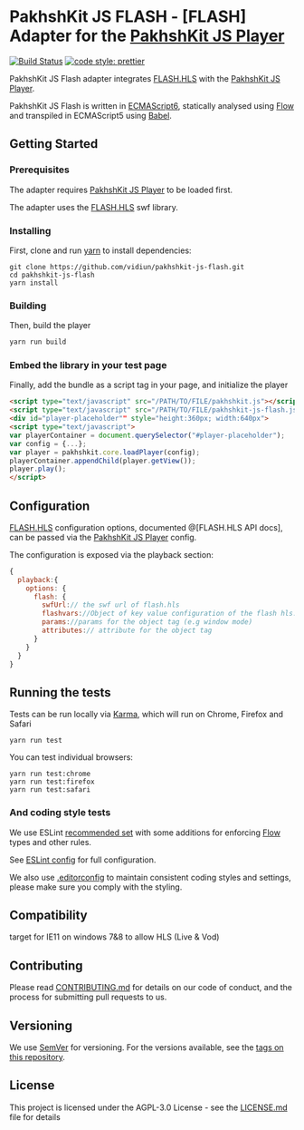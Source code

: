 # PakhshKit JS FLASH - [FLASH] Adapter for the [PakhshKit JS Player]

[![Build Status](https://travis-ci.com/vidiun/pakhshkit-js-flash.svg?branch=master)](https://travis-ci.org/vidiun/pakhshkit-js-flash)
[![code style: prettier](https://img.shields.io/badge/code_style-prettier-ff69b4.svg?style=flat-square)](https://github.com/prettier/prettier)

PakhshKit JS Flash adapter integrates [FLASH.HLS] with the [PakhshKit JS Player].

PakhshKit JS Flash is written in [ECMAScript6], statically analysed using [Flow] and transpiled in ECMAScript5 using [Babel].

[flash.hls]: https://github.com/mangui/flashls
[flash.hls configuration]: https://github.com/mangui/flashls#configuration
[flow]: https://flow.org/
[ecmascript6]: https://github.com/ericdouglas/ES6-Learning#articles--tutorials
[babel]: https://babeljs.io

## Getting Started

### Prerequisites

The adapter requires [PakhshKit JS Player] to be loaded first.

The adapter uses the [FLASH.HLS] swf library.

[pakhshkit js player]: https://github.com/vidiun/pakhshkit-js

### Installing

First, clone and run [yarn] to install dependencies:

[yarn]: https://yarnpkg.com/lang/en/

```
git clone https://github.com/vidiun/pakhshkit-js-flash.git
cd pakhshkit-js-flash
yarn install
```

### Building

Then, build the player

```javascript
yarn run build
```

### Embed the library in your test page

Finally, add the bundle as a script tag in your page, and initialize the player

```html
<script type="text/javascript" src="/PATH/TO/FILE/pakhshkit.js"></script>
<script type="text/javascript" src="/PATH/TO/FILE/pakhshkit-js-flash.js"></script>
<div id="player-placeholder"" style="height:360px; width:640px">
<script type="text/javascript">
var playerContainer = document.querySelector("#player-placeholder");
var config = {...};
var player = pakhshkit.core.loadPlayer(config);
playerContainer.appendChild(player.getView());
player.play();
</script>
```

## Configuration

[FLASH.HLS] configuration options, documented @[FLASH.HLS API docs], can be passed via the [PakhshKit JS Player] config.

The configuration is exposed via the playback section:

```javascript
{
  playback:{
    options: {
      flash: {
        swfUrl:// the swf url of flash.hls
        flashvars://Object of key value configuration of the flash hls.
        params://params for the object tag (e.g window mode)
        attributes:// attribute for the object tag
      }
    }
  }
}
```

## Running the tests

Tests can be run locally via [Karma], which will run on Chrome, Firefox and Safari

[karma]: https://karma-runner.github.io/1.0/index.html

```
yarn run test
```

You can test individual browsers:

```
yarn run test:chrome
yarn run test:firefox
yarn run test:safari
```

### And coding style tests

We use ESLint [recommended set](http://eslint.org/docs/rules/) with some additions for enforcing [Flow] types and other rules.

See [ESLint config](.eslintrc.json) for full configuration.

We also use [.editorconfig](.editorconfig) to maintain consistent coding styles and settings, please make sure you comply with the styling.

## Compatibility

target for IE11 on windows 7&8 to allow HLS (Live & Vod)

## Contributing

Please read [CONTRIBUTING.md](https://gist.github.com/PurpleBooth/b24679402957c63ec426) for details on our code of conduct, and the process for submitting pull requests to us.

## Versioning

We use [SemVer](http://semver.org/) for versioning. For the versions available, see the [tags on this repository](https://github.com/vidiun/pakhshkit-js-flash/tags).

## License

This project is licensed under the AGPL-3.0 License - see the [LICENSE.md](LICENSE.md) file for details

